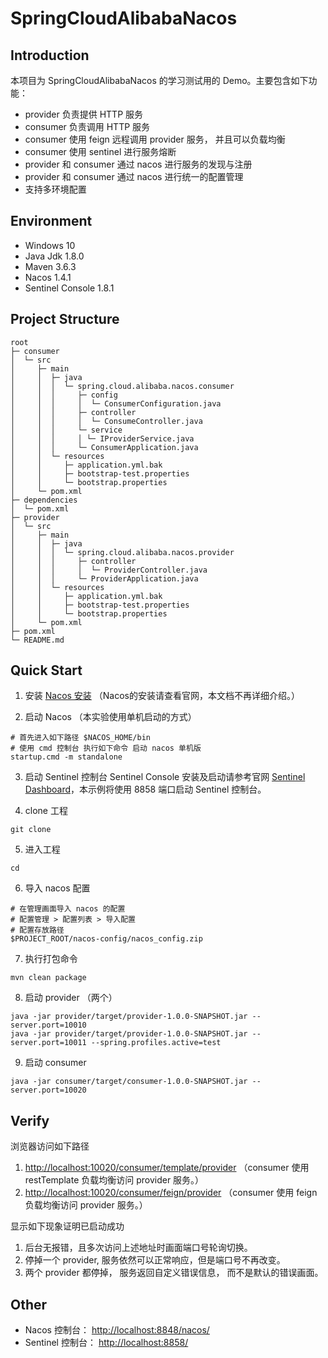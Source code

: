# SpringCloudAlibabaNacos

## Introduction

本项目为 SpringCloudAlibabaNacos 的学习测试用的 Demo。主要包含如下功能：

+ provider 负责提供 HTTP 服务
+ consumer 负责调用 HTTP 服务
+ consumer 使用 feign 远程调用 provider 服务， 并且可以负载均衡
+ consumer 使用 sentinel 进行服务熔断
+ provider 和 consumer 通过 nacos 进行服务的发现与注册
+ provider 和 consumer 通过 nacos 进行统一的配置管理
+ 支持多环境配置

## Environment

+ Windows 10
+ Java Jdk 1.8.0
+ Maven 3.6.3
+ Nacos 1.4.1
+ Sentinel Console 1.8.1

## Project Structure

```
root
├─ consumer
│  └─ src
│     ├─ main
│     │  ├─ java
│     │  │  └─ spring.cloud.alibaba.nacos.consumer
│     │  │     ├─ config
│     │  │     │  └─ ConsumerConfiguration.java
│     │  │     ├─ controller
│     │  │     │  └─ ConsumeController.java
│     │  │     └─ service
│     │  │     │ └─ IProviderService.java
│     │  │     └─ ConsumerApplication.java
│     │  └─ resources
│     │     ├─ application.yml.bak
│     │     ├─ bootstrap-test.properties
│     │     └─ bootstrap.properties
│     └─ pom.xml
├─ dependencies
│  └─ pom.xml
├─ provider
│  └─ src
│     ├─ main
│     │  ├─ java
│     │  │  └─ spring.cloud.alibaba.nacos.provider
│     │  │     ├─ controller
│     │  │     │  └─ ProviderController.java
│     │  │     └─ ProviderApplication.java
│     │  └─ resources
│     │     ├─ application.yml.bak
│     │     ├─ bootstrap-test.properties
│     │     └─ bootstrap.properties
│     └─ pom.xml
├─ pom.xml
└─ README.md
```

## Quick Start

1. 安装 [Nacos 安装](https://nacos.io/zh-cn/docs/quick-start.html) （Nacos的安装请查看官网，本文档不再详细介绍。）

2. 启动 Nacos （本实验使用单机启动的方式）

```shell
# 首先进入如下路径 $NACOS_HOME/bin
# 使用 cmd 控制台 执行如下命令 启动 nacos 单机版
startup.cmd -m standalone
```

3. 启动 Sentinel 控制台 Sentinel Console 安装及启动请参考官网 [Sentinel Dashboard](https://github.com/alibaba/Sentinel/wiki/Dashboard)，本示例将使用 8858 端口启动 Sentinel 控制台。

4. clone 工程

```shell
git clone 
```

5. 进入工程

```shell
cd 
```

6. 导入 nacos 配置

```shell
# 在管理画面导入 nacos 的配置
# 配置管理 > 配置列表 > 导入配置
# 配置存放路径
$PROJECT_ROOT/nacos-config/nacos_config.zip
```

7. 执行打包命令

```shell
mvn clean package 
```

8. 启动 provider （两个）

```shell
java -jar provider/target/provider-1.0.0-SNAPSHOT.jar --server.port=10010
java -jar provider/target/provider-1.0.0-SNAPSHOT.jar --server.port=10011 --spring.profiles.active=test
```

9. 启动 consumer

```shell
java -jar consumer/target/consumer-1.0.0-SNAPSHOT.jar --server.port=10020
```

## Verify

浏览器访问如下路径

1. [http://localhost:10020/consumer/template/provider](http://localhost:10020/consumer/template/provider) （consumer 使用 restTemplate 负载均衡访问 provider 服务。）
2. [http://localhost:10020/consumer/feign/provider](http://localhost:10020/consumer/feign/provider) （consumer 使用 feign 负载均衡访问 provider 服务。）

显示如下现象证明已启动成功

1. 后台无报错，且多次访问上述地址时画面端口号轮询切换。
2. 停掉一个 provider, 服务依然可以正常响应，但是端口号不再改变。
3. 两个 provider 都停掉， 服务返回自定义错误信息， 而不是默认的错误画面。

## Other

+ Nacos 控制台： [http://localhost:8848/nacos/](http://localhost:8848/nacos/)
+ Sentinel 控制台： [http://localhost:8858/](http://localhost:8858/) 

